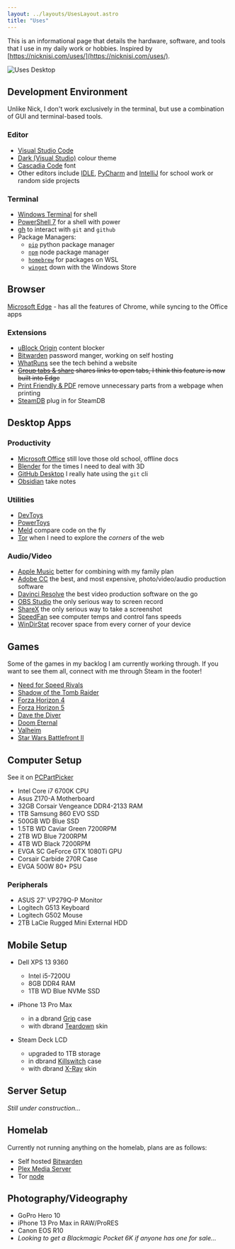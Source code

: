 ```yaml
---
layout: ../layouts/UsesLayout.astro
title: "Uses"
---
```


This is an informational page that details the hardware, software, and tools that I use in my daily work or hobbies. Inspired by [https://nicknisi.com/uses/](https://nicknisi.com/uses/).

![Uses Desktop](/assets/imgs/uses-desktop.png)

## Development Environment

Unlike Nick, I don't work exclusively in the terminal, but use a combination of GUI and terminal-based tools.

### Editor

-   [Visual Studio Code](https://code.visualstudio.com/)
-   [Dark (Visual Studio)](https://vscodethemes.com/e/ms-vscode.cpptools-themes/2017-dark-visual-studio-cc?language=javascript) colour theme
-   [Cascadia Code](https://github.com/microsoft/cascadia-code) font
-   Other editors include [IDLE](https://www.python.org/downloads/), [PyCharm](https://www.jetbrains.com/pycharm/) and [IntelliJ](https://www.jetbrains.com/idea/) for school work or random side projects

### Terminal

-   [Windows Terminal](https://github.com/microsoft/terminal) for shell
-   [PowerShell 7](https://github.com/PowerShell/PowerShell) for a shell with power
-   [gh](https://github.com/cli/cli) to interact with `git` and `github`
-   Package Managers:
    -   [`pip`](https://pypi.org/project/pip/) python package manager
    -   [`npm`](https://www.npmjs.com/) node package manager
    -   [`homebrew`](https://brew.sh/) for packages on WSL
    -   [`winget`](https://github.com/microsoft/winget-cli) down with the Windows Store

## Browser

[Microsoft Edge](https://www.microsoft.com/en-us/edge/download?form=MA13FJ) - has all the features of Chrome, while syncing to the Office apps

### Extensions

-   [uBlock Origin](https://ublockorigin.com/) content blocker
-   [Bitwarden](https://bitwarden.com/) password manger, working on self hosting
-   [WhatRuns](https://www.whatruns.com/) see the tech behind a website
-   ~~[Group tabs & share]() shares links to open tabs, I think this feature is now built into Edge~~
-   [Print Friendly & PDF](https://microsoftedge.microsoft.com/addons/detail/print-friendly-pdf/nhiebejbpolmpkikgbijamagibifhjib) remove unnecessary parts from a webpage when printing
-   [SteamDB](https://microsoftedge.microsoft.com/addons/detail/steamdb/hjknpdomhlodgaebegjopkmfafjpbblg) plug in for SteamDB

## Desktop Apps

### Productivity

-   [Microsoft Office](https://www.microsoft.com/en-ca/microsoft-365/free-office-online-for-the-web) still love those old school, offline docs
-   [Blender](https://www.blender.org/) for the times I need to deal with 3D
-   [GitHub Desktop](https://github.com/apps/desktop) I really hate using the `git` cli
-   [Obsidian](https://obsidian.md/) take notes

### Utilities

-   [DevToys](https://devtoys.app/)
-   [PowerToys](https://github.com/microsoft/PowerToys)
-   [Meld](https://meldmerge.org/) compare code on the fly
-   [Tor](https://www.torproject.org/) when I need to explore the _corners_ of the web

### Audio/Video

-   [Apple Music](https://music.apple.com/) better for combining with my family plan
-   [Adobe CC](https://www.adobe.com/creativecloud.html) the best, and most expensive, photo/video/audio production software
-   [Davinci Resolve](https://www.blackmagicdesign.com/products/davinciresolve) the best video production software on the go
-   [OBS Studio](https://obsproject.com/) the only serious way to screen record
-   [ShareX](https://getsharex.com/) the only serious way to take a screenshot
-   [SpeedFan](https://www.almico.com/sfdownload.php) see computer temps and control fans speeds
-   [WinDirStat](https://windirstat.net/) recover space from every corner of your device

## Games

Some of the games in my backlog I am currently working through. If you want to see them all, connect with me through Steam in the footer!

-   [Need for Speed Rivals](https://store.steampowered.com/app/1262600)
-   [Shadow of the Tomb Raider](https://store.steampowered.com/app/750920)
-   [Forza Horizon 4](https://store.steampowered.com/app/1293830)
-   [Forza Horizon 5](https://store.steampowered.com/app/1551360)
-   [Dave the Diver](https://store.steampowered.com/app/1868140)
-   [Doom Eternal](https://store.steampowered.com/app/782330)
-   [Valheim](https://store.steampowered.com/app/892970)
-   [Star Wars Battlefront II](https://store.steampowered.com/app/1237950)

## Computer Setup

See it on [PCPartPicker](https://pcpartpicker.com/user/willtheornageguy/saved/zLmhjX)

-   Intel Core i7 6700K CPU
-   Asus Z170-A Motherboard
-   32GB Corsair Vengeance DDR4-2133 RAM
-   1TB Samsung 860 EVO SSD
-   500GB WD Blue SSD
-   1.5TB WD Caviar Green 7200RPM
-   2TB WD Blue 7200RPM
-   4TB WD Black 7200RPM
-   EVGA SC GeForce GTX 1080Ti GPU
-   Corsair Carbide 270R Case
-   EVGA 500W 80+ PSU

### Peripherals

-   ASUS 27' VP279Q-P Monitor
-   Logitech G513 Keyboard
-   Logitech G502 Mouse
-   2TB LaCie Rugged Mini External HDD

## Mobile Setup

-   Dell XPS 13 9360

    -   Intel i5-7200U
    -   8GB DDR4 RAM
    -   1TB WD Blue NVMe SSD

-   iPhone 13 Pro Max

    -   in a dbrand [Grip](https://dbrand.com/shop/devices/apple-iphone-cases) case
    -   with dbrand [Teardown](https://dbrand.com/shop/limited-edition/teardown) skin

-   Steam Deck LCD
    -   upgraded to 1TB storage
    -   in dbrand [Killswitch](https://dbrand.com/shop/grip/steam-deck-cases) case
    -   with dbrand [X-Ray](https://dbrand.com/shop/limited-edition/x-ray) skin

## Server Setup

_Still under construction..._

## Homelab

Currently not running anything on the homelab, plans are as follows:

-   Self hosted [Bitwarden](https://bitwarden.com/help/hosting-faqs/)
-   [Plex Media Server](https://support.plex.tv/articles/200264746-quick-start-step-by-step-guides/)
-   Tor [node](https://blog.torproject.org/new-guide-running-tor-relay/)

## Photography/Videography

-   GoPro Hero 10
-   iPhone 13 Pro Max in RAW/ProRES
-   Canon EOS R10
-   _Looking to get a Blackmagic Pocket 6K if anyone has one for sale..._
